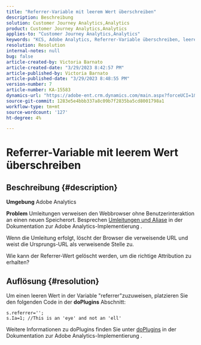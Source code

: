 ```yaml
---
title: "Referrer-Variable mit leerem Wert überschreiben"
description: Beschreibung
solution: Customer Journey Analytics,Analytics
product: Customer Journey Analytics,Analytics
applies-to: "Customer Journey Analytics,Analytics"
keywords: "KCS, Adobe Analytics, Referrer-Variable überschreiben, leerer Wert"
resolution: Resolution
internal-notes: null
bug: false
article-created-by: Victoria Barnato
article-created-date: "3/29/2023 8:42:57 PM"
article-published-by: Victoria Barnato
article-published-date: "3/29/2023 8:48:55 PM"
version-number: 7
article-number: KA-15583
dynamics-url: "https://adobe-ent.crm.dynamics.com/main.aspx?forceUCI=1&pagetype=entityrecord&etn=knowledgearticle&id=60f6c843-72ce-ed11-b597-6045bd006268"
source-git-commit: 1283e5e4bbb337a8c09b7f2835ba5cd8001798a1
workflow-type: tm+mt
source-wordcount: '127'
ht-degree: 4%

---
```


# Referrer-Variable mit leerem Wert überschreiben

## Beschreibung {#description}


<b>Umgebung</b>
Adobe Analytics

<b>Problem</b>
Umleitungen verweisen den Webbrowser ohne Benutzerinteraktion an einen neuen Speicherort. Besprechen [Umleitungen und Aliase](https://experienceleague.adobe.com/docs/analytics/technotes/redirects.html) in der Dokumentation zur Adobe Analytics-Implementierung .

Wenn die Umleitung erfolgt, löscht der Browser die verweisende URL und weist die Ursprungs-URL als verweisende Stelle zu.

Wie kann der Referrer-Wert gelöscht werden, um die richtige Attribution zu erhalten?


## Auflösung {#resolution}


Um einen leeren Wert in der Variable &quot;referrer&quot;zuzuweisen, platzieren Sie den folgenden Code in der <b>doPlugins</b> Abschnitt:


```
s.referrer='';
s.Ia=1; //This is an 'eye' and not an 'ell'
```


Weitere Informationen zu doPlugins finden Sie unter [doPlugins](https://experienceleague.adobe.com/docs/analytics/implementation/vars/functions/doplugins.html) in der Dokumentation zur Adobe Analytics-Implementierung .


